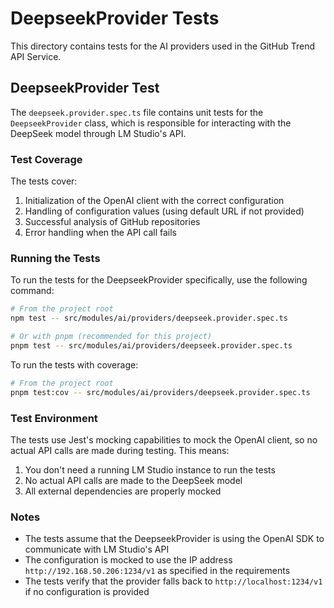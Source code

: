 # DeepseekProvider Tests

This directory contains tests for the AI providers used in the GitHub Trend API Service.

## DeepseekProvider Test

The `deepseek.provider.spec.ts` file contains unit tests for the `DeepseekProvider` class, which is responsible for interacting with the DeepSeek model through LM Studio's API.

### Test Coverage

The tests cover:

1. Initialization of the OpenAI client with the correct configuration
2. Handling of configuration values (using default URL if not provided)
3. Successful analysis of GitHub repositories
4. Error handling when the API call fails

### Running the Tests

To run the tests for the DeepseekProvider specifically, use the following command:

```bash
# From the project root
npm test -- src/modules/ai/providers/deepseek.provider.spec.ts

# Or with pnpm (recommended for this project)
pnpm test -- src/modules/ai/providers/deepseek.provider.spec.ts
```

To run the tests with coverage:

```bash
# From the project root
pnpm test:cov -- src/modules/ai/providers/deepseek.provider.spec.ts
```

### Test Environment

The tests use Jest's mocking capabilities to mock the OpenAI client, so no actual API calls are made during testing. This means:

1. You don't need a running LM Studio instance to run the tests
2. No actual API calls are made to the DeepSeek model
3. All external dependencies are properly mocked

### Notes

- The tests assume that the DeepseekProvider is using the OpenAI SDK to communicate with LM Studio's API
- The configuration is mocked to use the IP address `http://192.168.50.206:1234/v1` as specified in the requirements
- The tests verify that the provider falls back to `http://localhost:1234/v1` if no configuration is provided 
